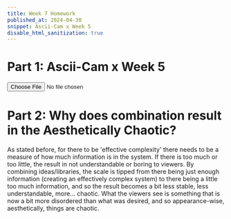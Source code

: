 ```yaml
---
title: Week 7 Homework
published_at: 2024-04-30
snippet: Ascii-Cam x Week 5
disable_html_sanitization: true
---
```



# Part 1: Ascii-Cam x Week 5

<div id="ascii_div"></div>

<input type="file" id="file_input" accept="image/*">

<script type="module">

    const fileInput = document.getElementById('file_input');
    fileInput.addEventListener('change', handleFileSelect);

    function handleFileSelect(event) {
        const file = event.target.files[0];
        const reader = new FileReader();

        reader.onload = function(event) {
            const img = new Image();
            img.onload = function() {
                convertToAscii(img);
            };
            img.src = event.target.result;
        };

        reader.readAsDataURL(file);
    }

    function convertToAscii(img) {
        const canvas = document.createElement('canvas');
        const ctx = canvas.getContext('2d');

        canvas.width = img.width;
        canvas.height = img.height;

        ctx.drawImage(img, 0, 0, img.width, img.height);

        const div = document.getElementById('ascii_div');
        div.innerText = '';

        const chars = "¶Ñ@%&∆∑∫#Wß¥$£√?!†§ºªµ¢çø∂æåπ*™≤≥≈∞~,.…_¬“‘˚`˙";

        let ascii_img = '';
        const imageData = ctx.getImageData(0, 0, canvas.width, canvas.height);

        for (let i = 0; i < imageData.data.length; i += 4) {
            const r = imageData.data[i];
            const g = imageData.data[i + 1];
            const b = imageData.data[i + 2];
            const brightness = (r + g + b) / 3 / 255;
            const charIndex = Math.floor(brightness * (chars.length - 1));
            ascii_img += chars[charIndex];
            if ((i / 4 + 1) % canvas.width === 0) {
                ascii_img += '\n';
            }
        }

        div.innerText = ascii_img;
    }
</script>

# Part 2: Why does combination result in the Aesthetically Chaotic?
As stated before, for there to be 'effective complexity' there needs to be a measure of how much information is in the system. If there is too much or too little, the result in not understandable or boring to viewers. By combining ideas/libraries, the scale is tipped from there being just enough information (creating an effectively complex system) to there being a little too much information, and so the result becomes a bit less stable, less understandable, more... chaotic. What the viewers see is something that is now a bit more disordered than what was desired, and so appearance-wise, aesthetically, things are chaotic.